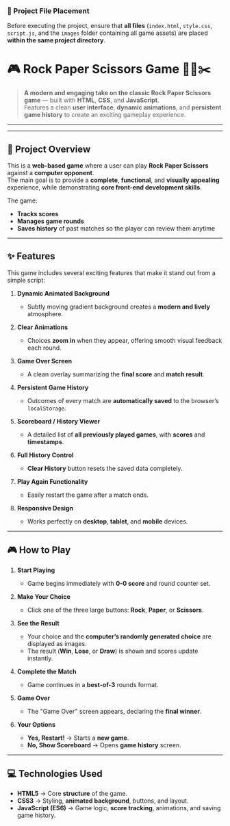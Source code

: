 ### 📂 Project File Placement  

Before executing the project, ensure that **all files** (`index.html`, `style.css`, `script.js`, and the `images` folder containing all game assets) are placed **within the same project directory**.  

# 🎮 Rock Paper Scissors Game 🗿📄✂️

> **A modern and engaging take on the classic Rock Paper Scissors game** — built with **HTML**, **CSS**, and **JavaScript**.  
> Features a clean **user interface**, **dynamic animations**, and **persistent game history** to create an exciting gameplay experience.

---

---

## 🚀 Project Overview  

This is a **web-based game** where a user can play **Rock Paper Scissors** against a **computer opponent**.  
The main goal is to provide a **complete**, **functional**, and **visually appealing** experience, while demonstrating **core front-end development skills**.  

The game:
- **Tracks scores**
- **Manages game rounds**
- **Saves history** of past matches so the player can review them anytime

---

## ✨ Features  

This game includes several exciting features that make it stand out from a simple script:

1. **Dynamic Animated Background**  
   - Subtly moving gradient background creates a **modern and lively** atmosphere.

2. **Clear Animations**  
   - Choices **zoom in** when they appear, offering smooth visual feedback each round.

3. **Game Over Screen**  
   - A clean overlay summarizing the **final score** and **match result**.

4. **Persistent Game History**  
   - Outcomes of every match are **automatically saved** to the browser’s `localStorage`.

5. **Scoreboard / History Viewer**  
   - A detailed list of **all previously played games**, with **scores** and **timestamps**.

6. **Full History Control**  
   - **Clear History** button resets the saved data completely.

7. **Play Again Functionality**  
   - Easily restart the game after a match ends.

8. **Responsive Design**  
   - Works perfectly on **desktop**, **tablet**, and **mobile** devices.

---

## 🎮 How to Play  

1. **Start Playing**  
   - Game begins immediately with **0-0 score** and round counter set.

2. **Make Your Choice**  
   - Click one of the three large buttons: **Rock**, **Paper**, or **Scissors**.

3. **See the Result**  
   - Your choice and the **computer’s randomly generated choice** are displayed as images.  
   - The result (**Win**, **Lose**, or **Draw**) is shown and scores update instantly.

4. **Complete the Match**  
   - Game continues in a **best-of-3** rounds format.

5. **Game Over**  
   - The "Game Over" screen appears, declaring the **final winner**.

6. **Your Options**  
   - **Yes, Restart!** → Starts a **new game**.  
   - **No, Show Scoreboard** → Opens **game history** screen.

---


## 💻 Technologies Used  

- **HTML5** → Core **structure** of the game.  
- **CSS3** → Styling, **animated background**, buttons, and layout.  
- **JavaScript (ES6)** → Game logic, **score tracking**, animations, and saving game history.

